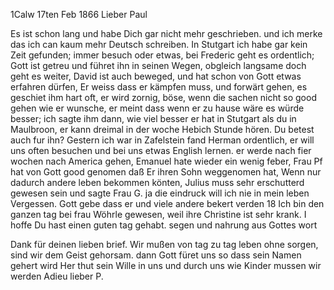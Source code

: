  1Calw 17ten Feb 1866
Lieber Paul

Es ist schon lang und habe Dich gar nicht mehr geschrieben. und ich merke das ich can kaum mehr Deutsch schreiben. In Stutgart ich habe gar kein Zeit gefunden; immer besuch oder etwas, bei Frederic geht es ordentlich; Gott ist getreu und führet ihn in seinen Wegen, obgleich langsame doch geht es weiter, David ist auch beweged, und hat schon von Gott etwas erfahren dürfen, Er weiss dass er kämpfen muss, und forwärt gehen, es geschiet ihm hart oft, er wird zornig, böse, wenn die sachen nicht so good gehen wie er wunsche, er meint dass wenn er zu hause wäre es würde besser; ich sagte ihm dann, wie viel besser er hat in Stutgart als du in Maulbroon, er kann dreimal in der woche Hebich Stunde hören. Du betest auch fur ihn? 
Gestern ich war in Zafelstein fand Herman ordentlich, er will uns often besuchen und bei uns etwas English lernen. er werde nach fier wochen nach America gehen, Emanuel hate wieder ein wenig feber, Frau Pf hat von Gott good genomen daß Er ihren Sohn weggenomen hat, Wenn nur dadurch andere leben bekommen könten, Julius muss sehr erschutterd gewesen sein und sagte Frau G. ja die eindruck will ich nie in mein leben Vergessen. Gott gebe dass er und viele andere bekert verden 18 Ich bin den ganzen tag bei frau Wöhrle gewesen, weil ihre Christine ist sehr krank. I hoffe Du hast einen guten tag gehabt. segen und nahrung aus Gottes wort

Dank für deinen lieben brief. Wir mußen von tag zu tag leben ohne sorgen, sind wir dem Geist gehorsam. dann Gott füret uns so dass sein Namen gehert wird Her thut sein Wille in uns und durch uns wie Kinder mussen wir werden  Adieu lieber P.
